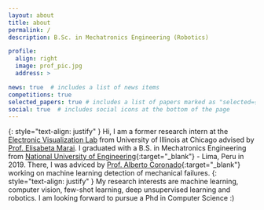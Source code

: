 ```yaml
---
layout: about
title: about
permalink: /
description: B.Sc. in Mechatronics Engineering (Robotics)

profile:
  align: right
  image: prof_pic.jpg
  address: >

news: true  # includes a list of news items
competitions: true
selected_papers: true # includes a list of papers marked as "selected={true}"
social: true  # includes social icons at the bottom of the page
---
```

{: style="text-align: justify" }
Hi, I am a former research intern at the [Electronic Visualization Lab](https://www.evl.uic.edu/) from University of Illinois at Chicago advised by [Prof. Elisabeta Marai](https://cs.uic.edu/profiles/g-marai/). I graduated with a B.S. in Mechatronics Engineering from [National University of Engineering](https://www.uni.edu.pe/){:target="\_blank"} - Lima, Peru in 2019. There, I was adviced by [Prof. Alberto Coronado](https://pe.linkedin.com/in/albertocoronado){:target="\_blank"} working on machine learning detection of mechanical failures.
{: style="text-align: justify" }
My research interests are machine learning, computer vision, few-shot learning, deep unsupervised learning and robotics. I am looking forward to pursue a Phd in Computer Science :) 
